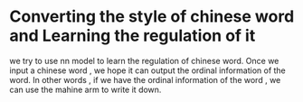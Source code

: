 # Converting the style of chinese word and Learning the regulation of it
we try to use nn model to learn the regulation of chinese word. 
Once we input a chinese word , we hope it can output the ordinal information of the word. 
In other words , if we have the ordinal information of the word , we can use the mahine arm to write it down.
